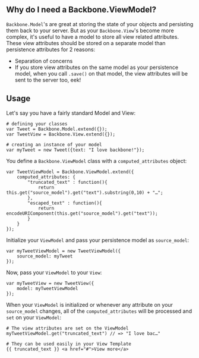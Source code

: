 ## Why do I need a Backbone.ViewModel?

`Backbone.Model`'s are great at storing the state of your objects and persisting them back to your server.  But as your `Backbone.View`'s become more complex, it's useful to have a model to store all view related attributes.  These view attributes should be stored on a separate model than persistence attributes for 2 reasons:

* Separation of concerns
* If you store view attributes on the same model as your persistence model, when you call `.save()` on that model, the view attributes will be sent to the server too, eek!

## Usage

Let's say you have a fairly standard Model and View:

~~~
# defining your classes
var Tweet = Backbone.Model.extend({});
var TweetView = Backbone.View.extend({});

# creating an instance of your model
var myTweet = new Tweet({text: "I love backbone!"});
~~~

You define a `Backbone.ViewModel` class with a `computed_attributes` object:

~~~
var TweetViewModel = Backbone.ViewModel.extend({
	computed_attributes: {
		"truncated_text" : function(){
			return this.get("source_model").get("text").substring(0,10) + "…";
		},
		"escaped_text" : function(){
			return encodeURIComponent(this.get("source_model").get("text"));
		}
	}
});
~~~

Initialize your `ViewModel` and pass your persistence model as `source_model`:

~~~
var myTweetViewModel = new TweetViewModel({
	source_model: myTweet
});
~~~


Now, pass your `ViewModel` to your `View`:

~~~
var myTweetView = new TweetView({
	model: myTweetViewModel
});
~~~


When your `ViewModel` is initialized or whenever any attribute on your `source_model` changes, all of the `computed_attributes` will be processed and `set` on your `ViewModel`:


~~~
# The view attributes are set on the ViewModel
myTweetViewModel.get("truncated_text") // => "I love bac…"

# They can be used easily in your View Template
{{ truncated_text }} <a href="#">View more</a>
~~~